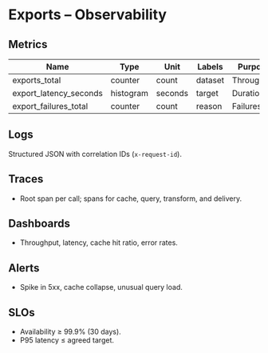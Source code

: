# Exports – Observability

## Metrics
| Name | Type | Unit | Labels | Purpose |
|------|------|------|--------|---------|
| exports_total | counter | count | dataset | Throughput |
| export_latency_seconds | histogram | seconds | target | Duration |
| export_failures_total | counter | count | reason | Failures |

## Logs
Structured JSON with correlation IDs (`x-request-id`).

## Traces
- Root span per call; spans for cache, query, transform, and delivery.

## Dashboards
- Throughput, latency, cache hit ratio, error rates.

## Alerts
- Spike in 5xx, cache collapse, unusual query load.

## SLOs
- Availability ≥ 99.9% (30 days).
- P95 latency ≤ agreed target.
